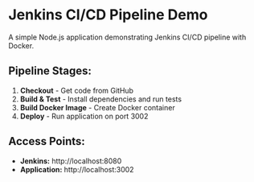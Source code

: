 # Jenkins CI/CD Pipeline Demo

A simple Node.js application demonstrating Jenkins CI/CD pipeline with Docker.

## Pipeline Stages:
1. **Checkout** - Get code from GitHub
2. **Build & Test** - Install dependencies and run tests
3. **Build Docker Image** - Create Docker container
4. **Deploy** - Run application on port 3002

## Access Points:
- **Jenkins:** http://localhost:8080
- **Application:** http://localhost:3002